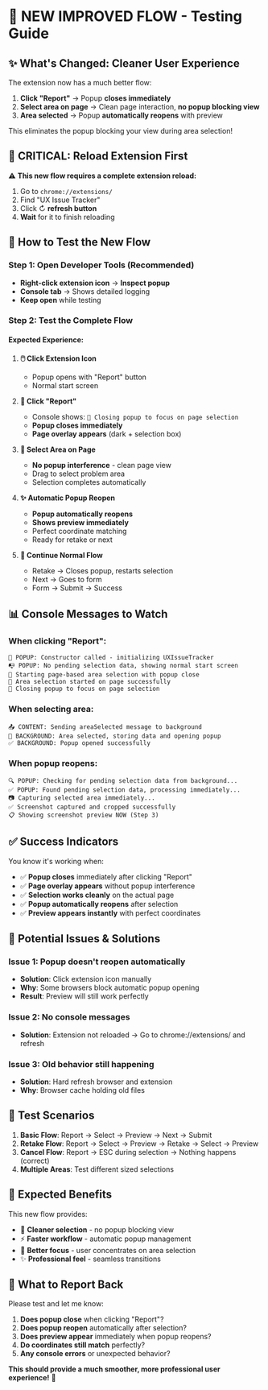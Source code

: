 # 🚀 NEW IMPROVED FLOW - Testing Guide

## ✨ **What's Changed: Cleaner User Experience**

The extension now has a much better flow:
1. **Click "Report"** → Popup **closes immediately** 
2. **Select area on page** → Clean page interaction, **no popup blocking view**
3. **Area selected** → Popup **automatically reopens** with preview

This eliminates the popup blocking your view during area selection!

## 🔧 **CRITICAL: Reload Extension First**

⚠️ **This new flow requires a complete extension reload:**

1. Go to `chrome://extensions/`
2. Find "UX Issue Tracker"
3. Click ↻ **refresh button**
4. **Wait** for it to finish reloading

## 🧪 **How to Test the New Flow**

### **Step 1: Open Developer Tools (Recommended)**
- **Right-click extension icon** → **Inspect popup**
- **Console tab** → Shows detailed logging
- **Keep open** while testing

### **Step 2: Test the Complete Flow**

#### **Expected Experience:**

1. **🖱️ Click Extension Icon**
   - Popup opens with "Report" button
   - Normal start screen

2. **📱 Click "Report"**
   - Console shows: `🔽 Closing popup to focus on page selection`
   - **Popup closes immediately**
   - **Page overlay appears** (dark + selection box)

3. **🎯 Select Area on Page**
   - **No popup interference** - clean page view
   - Drag to select problem area
   - Selection completes automatically

4. **✨ Automatic Popup Reopen**
   - **Popup automatically reopens**
   - **Shows preview immediately** 
   - Perfect coordinate matching
   - Ready for retake or next

5. **📝 Continue Normal Flow**
   - Retake → Closes popup, restarts selection
   - Next → Goes to form
   - Form → Submit → Success

## 📊 **Console Messages to Watch**

### **When clicking "Report":**
```
🚀 POPUP: Constructor called - initializing UXIssueTracker
📭 POPUP: No pending selection data, showing normal start screen
🔄 Starting page-based area selection with popup close
🎯 Area selection started on page successfully
🔽 Closing popup to focus on page selection
```

### **When selecting area:**
```
📤 CONTENT: Sending areaSelected message to background
🔧 BACKGROUND: Area selected, storing data and opening popup
✅ BACKGROUND: Popup opened successfully
```

### **When popup reopens:**
```
🔍 POPUP: Checking for pending selection data from background...
✅ POPUP: Found pending selection data, processing immediately...
📷 Capturing selected area immediately...
✅ Screenshot captured and cropped successfully
📋 Showing screenshot preview NOW (Step 3)
```

## ✅ **Success Indicators**

You know it's working when:
- ✅ **Popup closes** immediately after clicking "Report"
- ✅ **Page overlay appears** without popup interference  
- ✅ **Selection works cleanly** on the actual page
- ✅ **Popup automatically reopens** after selection
- ✅ **Preview appears instantly** with perfect coordinates

## 🚨 **Potential Issues & Solutions**

### **Issue 1: Popup doesn't reopen automatically**
- **Solution**: Click extension icon manually
- **Why**: Some browsers block automatic popup opening
- **Result**: Preview will still work perfectly

### **Issue 2: No console messages**
- **Solution**: Extension not reloaded → Go to chrome://extensions/ and refresh

### **Issue 3: Old behavior still happening**
- **Solution**: Hard refresh browser and extension
- **Why**: Browser cache holding old files

## 🎯 **Test Scenarios**

1. **Basic Flow**: Report → Select → Preview → Next → Submit
2. **Retake Flow**: Report → Select → Preview → Retake → Select → Preview  
3. **Cancel Flow**: Report → ESC during selection → Nothing happens (correct)
4. **Multiple Areas**: Test different sized selections

## 🎉 **Expected Benefits**

This new flow provides:
- 🎯 **Cleaner selection** - no popup blocking view
- ⚡ **Faster workflow** - automatic popup management
- 🔧 **Better focus** - user concentrates on area selection
- ✨ **Professional feel** - seamless transitions

## 📝 **What to Report Back**

Please test and let me know:
1. **Does popup close** when clicking "Report"?
2. **Does popup reopen** automatically after selection?
3. **Does preview appear** immediately when popup reopens?  
4. **Do coordinates still match** perfectly?
5. **Any console errors** or unexpected behavior?

**This should provide a much smoother, more professional user experience!** 🚀
